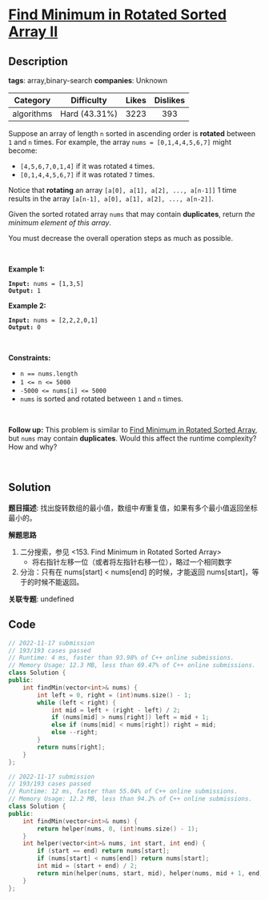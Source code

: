 # [Find Minimum in Rotated Sorted Array II](https://leetcode.com/problems/find-minimum-in-rotated-sorted-array-ii/description/)

## Description

**tags**: array,binary-search
**companies**: Unknown

| Category | Difficulty | Likes | Dislikes |
| :------: | :--------: | :---: | :------: |
| algorithms | Hard (43.31%) | 3223 | 393 |

<p>Suppose an array of length <code>n</code> sorted in ascending order is <strong>rotated</strong> between <code>1</code> and <code>n</code> times. For example, the array <code>nums = [0,1,4,4,5,6,7]</code> might become:</p>

<ul>
	<li><code>[4,5,6,7,0,1,4]</code> if it was rotated <code>4</code> times.</li>
	<li><code>[0,1,4,4,5,6,7]</code> if it was rotated <code>7</code> times.</li>
</ul>

<p>Notice that <strong>rotating</strong> an array <code>[a[0], a[1], a[2], ..., a[n-1]]</code> 1 time results in the array <code>[a[n-1], a[0], a[1], a[2], ..., a[n-2]]</code>.</p>

<p>Given the sorted rotated array <code>nums</code> that may contain <strong>duplicates</strong>, return <em>the minimum element of this array</em>.</p>

<p>You must decrease the overall operation steps as much as possible.</p>

<p>&nbsp;</p>
<p><strong>Example 1:</strong></p>
<pre><code><strong>Input:</strong> nums = [1,3,5]
<strong>Output:</strong> 1</code></pre><p><strong>Example 2:</strong></p>
<pre><code><strong>Input:</strong> nums = [2,2,2,0,1]
<strong>Output:</strong> 0</code></pre>
<p>&nbsp;</p>
<p><strong>Constraints:</strong></p>

<ul>
	<li><code>n == nums.length</code></li>
	<li><code>1 &lt;= n &lt;= 5000</code></li>
	<li><code>-5000 &lt;= nums[i] &lt;= 5000</code></li>
	<li><code>nums</code> is sorted and rotated between <code>1</code> and <code>n</code> times.</li>
</ul>

<p>&nbsp;</p>
<p><strong>Follow up:</strong> This problem is similar to&nbsp;<a href="https://leetcode.com/problems/find-minimum-in-rotated-sorted-array/description/" target="_blank">Find Minimum in Rotated Sorted Array</a>, but&nbsp;<code>nums</code> may contain <strong>duplicates</strong>. Would this affect the runtime complexity? How and why?</p>

<p>&nbsp;</p>

## Solution

**题目描述**: 找出旋转数组的最小值，数组中*有*重复值，如果有多个最小值返回坐标最小的。

**解题思路**

1. 二分搜索，参见 <153. Find Minimum in Rotated Sorted Array>
   - 将右指针左移一位（或者将左指针右移一位），略过一个相同数字
2. 分治：只有在 nums[start] < nums[end] 的时候，才能返回 nums[start]，等于的时候不能返回。

**关联专题**: undefined

## Code

```cpp
// 2022-11-17 submission
// 193/193 cases passed
// Runtime: 4 ms, faster than 93.98% of C++ online submissions.
// Memory Usage: 12.3 MB, less than 69.47% of C++ online submissions.
class Solution {
public:
    int findMin(vector<int>& nums) {
        int left = 0, right = (int)nums.size() - 1;
        while (left < right) {
            int mid = left + (right - left) / 2;
            if (nums[mid] > nums[right]) left = mid + 1;
            else if (nums[mid] < nums[right]) right = mid;
            else --right;
        }
        return nums[right];
    }
};
```

```cpp
// 2022-11-17 submission
// 193/193 cases passed
// Runtime: 12 ms, faster than 55.04% of C++ online submissions.
// Memory Usage: 12.2 MB, less than 94.2% of C++ online submissions.
class Solution {
public:
    int findMin(vector<int>& nums) {
        return helper(nums, 0, (int)nums.size() - 1);
    }
    int helper(vector<int>& nums, int start, int end) {
        if (start == end) return nums[start];
        if (nums[start] < nums[end]) return nums[start];
        int mid = (start + end) / 2;
        return min(helper(nums, start, mid), helper(nums, mid + 1, end));
    }
};
```
